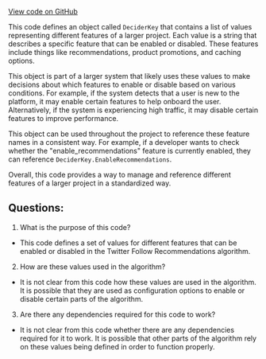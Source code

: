 [View code on GitHub](https://github.com/misbahsy/the-algorithm/follow-recommendations-service/server/src/main/scala/com/twitter/follow_recommendations/configapi/deciders/DeciderKey.scala)

This code defines an object called `DeciderKey` that contains a list of values representing different features of a larger project. Each value is a string that describes a specific feature that can be enabled or disabled. These features include things like recommendations, product promotions, and caching options. 

This object is part of a larger system that likely uses these values to make decisions about which features to enable or disable based on various conditions. For example, if the system detects that a user is new to the platform, it may enable certain features to help onboard the user. Alternatively, if the system is experiencing high traffic, it may disable certain features to improve performance. 

This object can be used throughout the project to reference these feature names in a consistent way. For example, if a developer wants to check whether the "enable_recommendations" feature is currently enabled, they can reference `DeciderKey.EnableRecommendations`. 

Overall, this code provides a way to manage and reference different features of a larger project in a standardized way.
## Questions: 
 1. What is the purpose of this code?
- This code defines a set of values for different features that can be enabled or disabled in the Twitter Follow Recommendations algorithm.

2. How are these values used in the algorithm?
- It is not clear from this code how these values are used in the algorithm. It is possible that they are used as configuration options to enable or disable certain parts of the algorithm.

3. Are there any dependencies required for this code to work?
- It is not clear from this code whether there are any dependencies required for it to work. It is possible that other parts of the algorithm rely on these values being defined in order to function properly.
